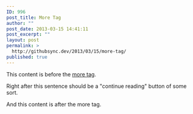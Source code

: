 ```yaml
---
ID: 996
post_title: More Tag
author: ""
post_date: 2013-03-15 14:41:11
post_excerpt: ""
layout: post
permalink: >
  http://githubsync.dev/2013/03/15/more-tag/
published: true
---
```

This content is before the <a title="The More Tag" href="http://en.support.wordpress.com/splitting-content/more-tag/" target="_blank">more tag</a>.

Right after this sentence should be a "continue reading" button of some sort.

<!--more-->

And this content is after the more tag.